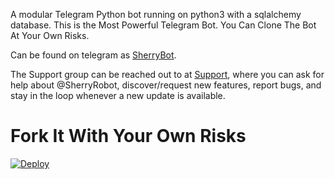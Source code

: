 

A modular Telegram Python bot running on python3 with a sqlalchemy database. This is the Most Powerful Telegram Bot. You Can Clone The Bot At Your Own Risks.

Can be found on telegram as [SherryBot](https://t.me/SherryRobot).

The Support group can be reached out to at [Support](https://t.me/SherrySupportChat), where you can ask for help about @SherryRobot, discover/request new features, report bugs, and stay in the loop whenever a new update is available. 

# Fork It With Your Own Risks





[![Deploy](https://www.herokucdn.com/deploy/button.svg)](https://heroku.com/deploy?template=https://github.com/theinsaneguy/Anie-Robot)

